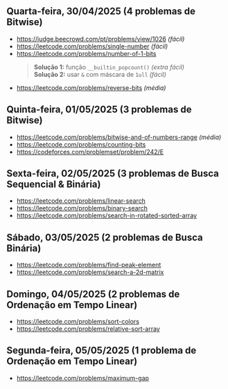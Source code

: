 ## Quarta-feira, 30/04/2025 (4 problemas de Bitwise)

- https://judge.beecrowd.com/pt/problems/view/1026 *(fácil)*
- https://leetcode.com/problems/single-number *(fácil)*
- https://leetcode.com/problems/number-of-1-bits  
  > **Solução 1:** função `__builtin_popcount()` *(extra fácil)*  
  > **Solução 2:** usar `&` com máscara de `1ull` *(fácil)*
- https://leetcode.com/problems/reverse-bits *(média)*

## Quinta-feira, 01/05/2025 (3 problemas de Bitwise)

- https://leetcode.com/problems/bitwise-and-of-numbers-range *(média)*
- https://leetcode.com/problems/counting-bits
- https://codeforces.com/problemset/problem/242/E

## Sexta-feira, 02/05/2025 (3 problemas de Busca Sequencial & Binária)

- https://leetcode.com/problems/linear-search
- https://leetcode.com/problems/binary-search
- https://leetcode.com/problems/search-in-rotated-sorted-array

## Sábado, 03/05/2025 (2 problemas de Busca Binária)

- https://leetcode.com/problems/find-peak-element
- https://leetcode.com/problems/search-a-2d-matrix

## Domingo, 04/05/2025 (2 problemas de Ordenação em Tempo Linear)

- https://leetcode.com/problems/sort-colors
- https://leetcode.com/problems/relative-sort-array

## Segunda-feira, 05/05/2025 (1 problema de Ordenação em Tempo Linear)

- https://leetcode.com/problems/maximum-gap
